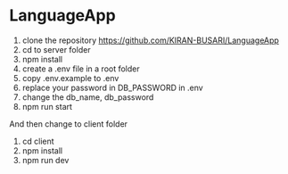 # LanguageApp

1. clone the repository https://github.com/KIRAN-BUSARI/LanguageApp
2. cd to server folder
3. npm install
4. create a .env file in a root folder
5. copy .env.example to .env
6. replace your password in DB_PASSWORD in .env
7. change the db_name, db_password
8. npm run start

And then change to client folder
1. cd client
2. npm install
3. npm run dev
